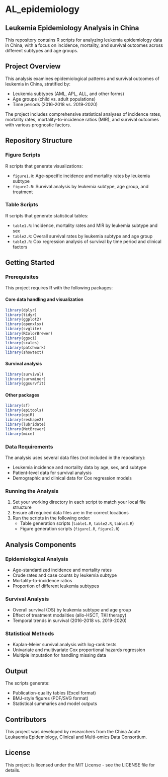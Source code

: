 # AL_epidemiology

## Leukemia Epidemiology Analysis in China

This repository contains R scripts for analyzing leukemia epidemiology data in China, with a focus on incidence, mortality, and survival outcomes across different subtypes and age groups.

## Project Overview

This analysis examines epidemiological patterns and survival outcomes of leukemia in China, stratified by:
- Leukemia subtypes (AML, APL, ALL, and other forms)
- Age groups (child vs. adult populations)
- Time periods (2016-2018 vs. 2019-2020)

The project includes comprehensive statistical analyses of incidence rates, mortality rates, mortality-to-incidence ratios (MIR), and survival outcomes with various prognostic factors.

## Repository Structure

### Figure Scripts
R scripts that generate visualizations:
- `figure1.R`: Age-specific incidence and mortality rates by leukemia subtype
- `figure2.R`: Survival analysis by leukemia subtype, age group, and treatment

### Table Scripts
R scripts that generate statistical tables:
- `table1.R`: Incidence, mortality rates and MIR by leukemia subtype and sex
- `table2.R`: Overall survival rates by leukemia subtype and age group
- `table3.R`: Cox regression analysis of survival by time period and clinical factors

## Getting Started

### Prerequisites

This project requires R with the following packages:

#### Core data handling and visualization
```R
library(dplyr)
library(tidyr)
library(ggplot2)
library(openxlsx)
library(svglite)
library(RColorBrewer)
library(ggsci)
library(scales)
library(patchwork)
library(showtext)
```

#### Survival analysis
```R
library(survival)
library(survminer)
library(ggsurvfit)
```

#### Other packages
```R
library(sf)
library(epitools)
library(epiR)
library(reshape2)
library(lubridate)
library(MetBrewer)
library(mice)
```

### Data Requirements

The analysis uses several data files (not included in the repository):
- Leukemia incidence and mortality data by age, sex, and subtype
- Patient-level data for survival analysis
- Demographic and clinical data for Cox regression models

### Running the Analysis

1. Set your working directory in each script to match your local file structure
2. Ensure all required data files are in the correct locations
3. Run the scripts in the following order:
   - Table generation scripts (`table1.R`, `table2.R`, `table3.R`)
   - Figure generation scripts (`figure1.R`, `figure2.R`)

## Analysis Components

### Epidemiological Analysis
- Age-standardized incidence and mortality rates
- Crude rates and case counts by leukemia subtype
- Mortality-to-incidence ratios
- Proportion of different leukemia subtypes

### Survival Analysis
- Overall survival (OS) by leukemia subtype and age group
- Effect of treatment modalities (allo-HSCT, TKI therapy)
- Temporal trends in survival (2016-2018 vs. 2019-2020)

### Statistical Methods
- Kaplan-Meier survival analysis with log-rank tests
- Univariate and multivariate Cox proportional hazards regression
- Multiple imputation for handling missing data

## Output

The scripts generate:
- Publication-quality tables (Excel format)
- BMJ-style figures (PDF/SVG format)
- Statistical summaries and model outputs

## Contributors

This project was developed by researchers from the China Acute Leukaemia Epidemiology, Clinical and Multi-omics Data Consortium.

## License

This project is licensed under the MIT License - see the LICENSE file for details.
